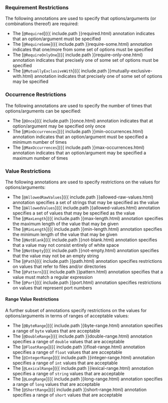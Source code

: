 ### Requirement Restrictions

The following annotations are used to specify that options/arguments (or combinations thereof) are required:

- The [`@Required`]({{ include.path }}required.html) annotation indicates that an option/argument must be specified
- The [`@RequireSome`]({{ include.path }}require-some.html) annotation indicates that one/more from some set of options must be specified
- The [`@RequireOnlyOne`]({{ include.path }}require-only-one.html) annotation indicates that precisely one of some set of options must be specified
- The [`@MutuallyExclusiveWith`]({{ include.path }}mutually-exclusive-with.html) annotation indicates that precisely one of some set of options may be specified

### Occurrence Restrictions

The following annotations are used to specify the number of times that options/arguments can be specified:

- The [`@Once`]({{ include.path }}once.html) annotation indicates that at option/argument may be specified only once
- The [`@MinOccurrences`]({{ include.path }}min-occurrences.html) annotation indicates that an option/argument must be specified a minimum number of times
- The [`@MaxOccurrences`]({{ include.path }}max-occurrences.html) annotation indicates that an option/argument may be specified a maximum number of times

### Value Restrictions

The following annotations are used to specify restrictions on the values for options/arguments:

- The [`@AllowedRawValues`]({{ include.path }}allowed-raw-values.html) annotation specifies a set of strings that may be specified as the value
- The [`@AllowedValues`]({{ include.path }}allowed-values.html) annotation specifies a set of values that may be specified as the value
- The [`@MaxLength`]({{ include.path }}max-length.html) annotation specifies the maximum length of the value that may be given
- The [`@MinLength`]({{ include.path }}min-length.html) annotation specifies the minimum length of the value that may be given
- The [`@NotBlank`]({{ include.path }}not-blank.html) annotation specifies that a value may not consist entirely of white space
- The [`@NotEmpty`]({{ include.path }}not-empty.html) annotation specifies that the value may not be an empty string
- The [`@Path`]({{ include.path }}path.html) annotation specifies restrictions on values that refer to files and/or directories
- The [`@Pattern`]({{ include.path }}pattern.html) annotation specifies that a value must match a regular expression
- The [`@Port`]({{ include.path }}port.html) annotation specifies restrictions on values that represent port numbers

#### Range Value Restrictions

A further subset of annotations specify restrictions on the values for options/arguments in terms of ranges of acceptable values:

- The [`@ByteRange`]({{ include.path }}byte-range.html) annotation specifies a range of `byte` values that are acceptable
- The [`@DoubleRange`]({{ include.path }}double-range.html) annotation specifies a range of `double` values that are acceptable
- The [`@FloatRange`]({{ include.path }}float-range.html) annotation specifies a range of `float` values that are acceptable
- The [`@IntegerRange`]({{ include.path }}integer-range.html) annotation specifies a range of `int` values that are acceptable
- The [`@LexicalRange`]({{ include.path }}lexical-range.html) annotation specifies a range of `string` values that are acceptable
- The [`@LongRange`]({{ include.path }}long-range.html) annotation specifies a range of `long` values that are acceptable
- The [`@ShortRange`]({{ include.path }}short-range.html) annotation specifies a range of `short` values that are acceptable